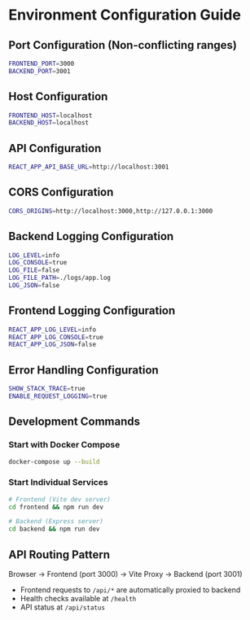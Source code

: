 # Environment Configuration Guide

## Port Configuration (Non-conflicting ranges)
```bash
FRONTEND_PORT=3000
BACKEND_PORT=3001
```

## Host Configuration
```bash
FRONTEND_HOST=localhost
BACKEND_HOST=localhost
```

## API Configuration
```bash
REACT_APP_API_BASE_URL=http://localhost:3001
```

## CORS Configuration
```bash
CORS_ORIGINS=http://localhost:3000,http://127.0.0.1:3000
```

## Backend Logging Configuration
```bash
LOG_LEVEL=info
LOG_CONSOLE=true
LOG_FILE=false
LOG_FILE_PATH=./logs/app.log
LOG_JSON=false
```

## Frontend Logging Configuration
```bash
REACT_APP_LOG_LEVEL=info
REACT_APP_LOG_CONSOLE=true
REACT_APP_LOG_JSON=false
```

## Error Handling Configuration
```bash
SHOW_STACK_TRACE=true
ENABLE_REQUEST_LOGGING=true
```

## Development Commands

### Start with Docker Compose
```bash
docker-compose up --build
```

### Start Individual Services
```bash
# Frontend (Vite dev server)
cd frontend && npm run dev

# Backend (Express server)
cd backend && npm run dev
```

## API Routing Pattern
Browser → Frontend (port 3000) → Vite Proxy → Backend (port 3001)

- Frontend requests to `/api/*` are automatically proxied to backend
- Health checks available at `/health` 
- API status at `/api/status`